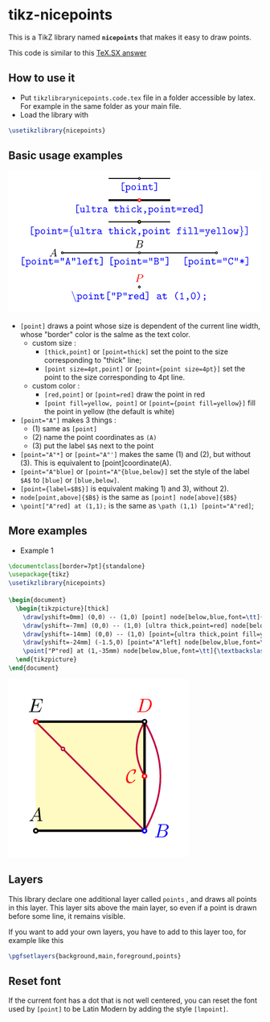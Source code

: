 # tikz-nicepoints
This is a TikZ library named **`nicepoints`** that makes it easy to draw points.

This code is similar to this [TeX.SX answer](http://tex.stackexchange.com/a/220760)  

## How to use it
* Put `tikzlibrarynicepoints.code.tex` file in a folder accessible by latex. 
  For example in the same folder as your main file.
* Load the library with 
```latex
\usetikzlibrary{nicepoints}
```

## Basic usage examples
![example basic usage](https://raw.githubusercontent.com/kpym/tikz-nicepoints/master/examples/nicepoints-example-basic.png)

* `[point]` draws a point whose size is dependent of the current line width, whose "border" color is the salme as the text color.
   - custom size :
        * `[thick,point]` or `[point=thick]` set the point to the size corresponding to "thick" line;
        * `[point size=4pt,point]` or `[point={point size=4pt}]` set the point to the size corresponding to 4pt line.
   - custom color :
        * `[red,point]` or `[point=red]` draw the point in red
        * `[point fill=yellow, point]` or `[point={point fill=yellow}]` fill the point in yellow (the default is white)
* `[point="A"]` makes 3 things :
  * (1) same as `[point]`
  * (2) name the point coordinates as `(A)`
  * (3) put the label `$A$` next to the point
* `[point="A"*]` or `[point="A"']` makes the same (1) and (2), but without (3). This is equivalent to [point]coordinate(A).
* `[point="A"blue]` or `[point="A"{blue,below}]` set the style of the label `$A$` to `[blue]` or `[blue,below]`.
* `[point={label=$B$}]` is equivalent making 1) and 3), without 2).
* `node[point,above]{$B$}` is the same as `[point] node[above]{$B$}`
* `\point["A"red] at (1,1);` is the same as `\path (1,1) [point="A"red]`;


## More examples

* Example 1 
```latex
\documentclass[border=7pt]{standalone}
\usepackage{tikz}
\usetikzlibrary{nicepoints}

\begin{document}
  \begin{tikzpicture}[thick]
    \draw[yshift=0mm] (0,0) -- (1,0) [point] node[below,blue,font=\tt]{[point]} -- (2,0);
    \draw[yshift=-7mm] (0,0) -- (1,0) [ultra thick,point=red] node[below,blue,font=\tt]{[ultra thick,point=red]} -- (2,0);
    \draw[yshift=-14mm] (0,0) -- (1,0) [point={ultra thick,point fill=yellow}] node[below,blue,font=\tt]{[point=\{ultra thick,point fill=yellow\}]} -- (2,0);
    \draw[yshift=-24mm] (-1.5,0) [point="A"left] node[below,blue,font=\tt]{[point="A"left]} -- (1,0) [point="B"] node[below,blue,font=\tt]{[point="B"]} -- (3.5,0) [point="C"*] node[below,blue,font=\tt]{[point="C"*]};
    \point["P"red] at (1,-35mm) node[below,blue,font=\tt]{\textbackslash point["P"red] at (1,0);};
  \end{tikzpicture}
\end{document}
```
![example 1](https://raw.githubusercontent.com/kpym/tikz-nicepoints/master/examples/nicepoints-example1.png)

## Layers
This library declare one additional layer called `points` , and draws all points in this layer. 
This layer sits above the main layer, so even if a point is drawn before some line, it remains visible.

If you want to add your own layers, you have to add to this layer too, for example like this 

```latex
\pgfsetlayers{background,main,foreground,points}
```

## Reset font
If the current font has a dot that is not well centered, you can reset the font used by `[point]` to be Latin Modern by adding the style `[lmpoint]`.
